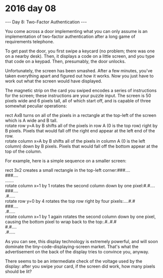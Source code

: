 # 2016 day 08

--- Day 8: Two-Factor Authentication ---

You come across a door implementing what you can only assume is an implementation of two-factor authentication after a long game of requirements telephone.



To get past the door, you first swipe a keycard (no problem; there was one on a nearby desk). Then, it displays a code on a little screen, and you type that code on a keypad. Then, presumably, the door unlocks.



Unfortunately, the screen has been smashed. After a few minutes, you've taken everything apart and figured out how it works. Now you just have to work out what the screen would have displayed.



The magnetic strip on the card you swiped encodes a series of instructions for the screen; these instructions are your puzzle input. The screen is 50 pixels wide and 6 pixels tall, all of which start off, and is capable of three somewhat peculiar operations:



rect AxB turns on all of the pixels in a rectangle at the top-left of the screen which is A wide and B tall.\
rotate row y=A by B shifts all of the pixels in row A (0 is the top row) right by B pixels. Pixels that would fall off the right end appear at the left end of the row.\
rotate column x=A by B shifts all of the pixels in column A (0 is the left column) down by B pixels. Pixels that would fall off the bottom appear at the top of the column.



For example, here is a simple sequence on a smaller screen:



rect 3x2 creates a small rectangle in the top-left corner:###....\
###....\
.......\
rotate column x=1 by 1 rotates the second column down by one pixel:#.#....\
###....\
.#.....\
rotate row y=0 by 4 rotates the top row right by four pixels:....#.#\
###....\
.#.....\
rotate column x=1 by 1 again rotates the second column down by one pixel, causing the bottom pixel to wrap back to the top:.#..#.#\
#.#....\
.#.....



As you can see, this display technology is extremely powerful, and will soon dominate the tiny-code-displaying-screen market.  That's what the advertisement on the back of the display tries to convince you, anyway.



There seems to be an intermediate check of the voltage used by the display: after you swipe your card, if the screen did work, how many pixels should be lit?



